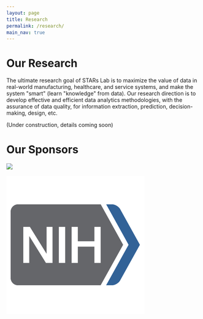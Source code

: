```yaml
---
layout: page
title: Research
permalink: /research/
main_nav: true
---
```


# Our Research
The ultimate research goal of STARs Lab is to maximize the value of data in real-world manufacturing, healthcare, and service systems, and make the system "smart" (learn "knowledge" from data). Our research direction is to develop effective and efficient data analytics methodologies, with the assurance of data quality, for information extraction, prediction, decision-making, design, etc. 

(Under construction, details coming soon)


# Our Sponsors

<img src="https://www.nsf.gov/images/logos/NSF_4-Color_bitmap_Logo.png" width="200">

![NIH logo](/assets/NIH_Logo.png "NIH logo")

